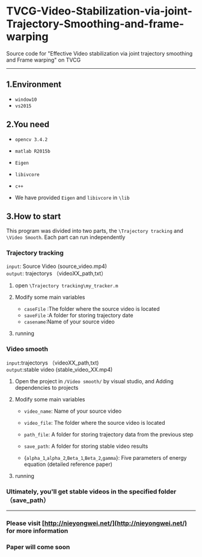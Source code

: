 # TVCG-Video-Stabilization-via-joint-Trajectory-Smoothing-and-frame-warping
Source code for "Effective Video stabilization via joint trajectory smoothing and Frame warping" on TVCG
  
--------
  
## 1.Environment
 
  - `window10` 
  - `vs2015`  
  
## 2.You need

  - `opencv 3.4.2`   
  - `matlab R2015b`  
  - `Eigen`   
  - `libivcore`  
  - `c++`  
  
  - We have provided `Eigen` and `libivcore` in `\lib`
  
## 3.How to start  

  This program was divided into two parts, the `\Trajectory tracking` and `\Video Smooth`. Each part can run independently
  
  ### Trajectory tracking
  
  `input`: Source Video (source_video.mp4)   
  `output`: trajectorys （videoXX_path,txt）  
  
1. open `\Trajectory tracking\my_tracker.m`  
  
2. Modify some main variables  
    - `caseFile` :The folder where the source video is located   
    - `saveFile` :A folder for storing trajectory date 
    - `casename`:Name of your source video
       
3. running  
   
### Video smooth  
   
   `input`:trajectorys （videoXX_path,txt)  
   `output`:stable video (stable_video_XX.mp4)
   
1. Open the project in `/Video smooth/` by visual studio, and Adding dependencies to projects
   
2. Modify some main variables
   
   - `video_name`: Name of your source video
       
   -  `video_file`: The folder where the source video is located
       
   -  `path_file`: A folder for storing trajectory data from the previous step
       
   -  `save_path`: A folder for storing stable video results
       
   -  {`alpha_1`,`alpha_2`,`Beta_1`,`Beta_2`,`gamma`}: Five parameters of energy equation (detailed reference paper)
       
3. running
### Ultimately, you'll get stable videos in the specified folder（save_path）
   
----

### Please visit [http://nieyongwei.net/](http://nieyongwei.net/) for more information
### Paper will come soon
